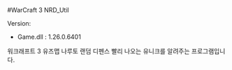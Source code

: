 #WarCraft 3 NRD_Util


Version:
- Game.dll : 1.26.0.6401

워크래프트 3 유즈맵 나루토 랜덤 디펜스
빨리 나오는 유니크를 알려주는 프로그램입니다.